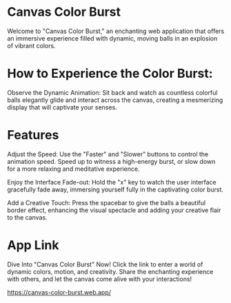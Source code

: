 # Canvas Color Burst
 
Welcome to "Canvas Color Burst," an enchanting web application that offers an immersive experience filled with dynamic, moving balls in an explosion of vibrant colors.

# How to Experience the Color Burst:
Observe the Dynamic Animation: Sit back and watch as countless colorful balls elegantly glide and interact across the canvas, creating a mesmerizing display that will captivate your senses.

# Features

Adjust the Speed: Use the "Faster" and "Slower" buttons to control the animation speed. Speed up to witness a high-energy burst, or slow down for a more relaxing and meditative experience.

Enjoy the Interface Fade-out: Hold the "x" key to watch the user interface gracefully fade away, immersing yourself fully in the captivating color burst.

Add a Creative Touch: Press the spacebar to give the balls a beautiful border effect, enhancing the visual spectacle and adding your creative flair to the canvas.

# App Link
Dive Into "Canvas Color Burst" Now! Click the link to enter a world of dynamic colors, motion, and creativity. Share the enchanting experience with others, and let the canvas come alive with your interactions!

https://canvas-color-burst.web.app/
